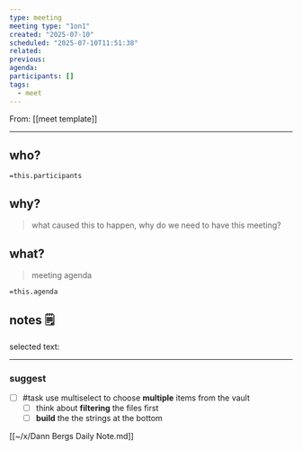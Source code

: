 ```yaml
---
type: meeting
meeting type: "1on1"
created: "2025-07-10"
scheduled: "2025-07-10T11:51:38"
related:
previous:
agenda:
participants: []
tags:
  - meet
---
```

From: [[meet template]]
___
## who?

`=this.participants`
## why?
> what caused this to happen, why do we need to have this meeting?

## what?
> meeting agenda

`=this.agenda`

## notes 🗒

selected text: 
___
### suggest

- [ ] #task use multiselect to choose **multiple** items from the vault
	- [ ] think about **filtering** the files first
	- [ ] **build** the the strings at the bottom

[[~/x/Dann Bergs Daily Note.md]]
